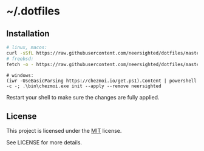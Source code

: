# ~/.dotfiles

## Installation

```sh
# linux, macos:
curl -sSfL https://raw.githubusercontent.com/neersighted/dotfiles/master/bootstrap.sh | sh
# freebsd:
fetch -o - https://raw.githubusercontent.com/neersighted/dotfiles/master/bootstrap.sh | sh
```
```pwsh
# windows:
(iwr -UseBasicParsing https://chezmoi.io/get.ps1).Content | powershell -c -; .\bin\chezmoi.exe init --apply --remove neersighted
```

Restart your shell to make sure the changes are fully applied.

## License

This project is licensed under the
[MIT](https://en.wikipedia.org/wiki/MIT_License) license.

See LICENSE for more details.
